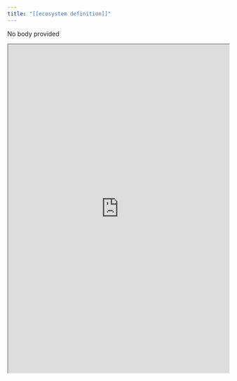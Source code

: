 ```yaml
---
title: "[[ecosystem definition]]"
---
```


No body provided
<iframe height="750" width="100%" src="https://ewelton.github.io/ktest/wiki.html#%5B%5Becosystem%20definition%5D%5D"></iframe>
